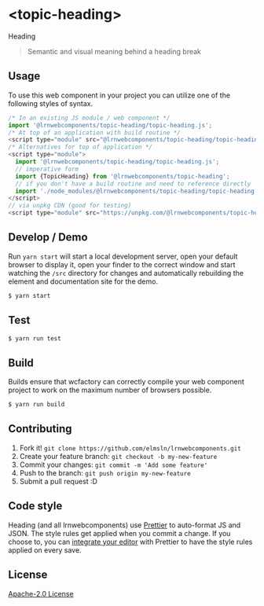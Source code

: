 # &lt;topic-heading&gt;

Heading
> Semantic and visual meaning behind a heading break

## Usage
To use this web component in your project you can utilize one of the following styles of syntax.

```js
/* In an existing JS module / web component */
import '@lrnwebcomponents/topic-heading/topic-heading.js';
/* At top of an application with build routine */
<script type="module" src="@lrnwebcomponents/topic-heading/topic-heading.js"></script>
/* Alternatives for top of application */
<script type="module">
  import '@lrnwebcomponents/topic-heading/topic-heading.js';
  // imperative form
  import {TopicHeading} from '@lrnwebcomponents/topic-heading';
  // if you don't have a build routine and need to reference directly
  import './node_modules/@lrnwebcomponents/topic-heading/topic-heading.js';
</script>
// via unpkg CDN (good for testing)
<script type="module" src="https://unpkg.com/@lrnwebcomponents/topic-heading/topic-heading.js"></script>
```

## Develop / Demo
Run `yarn start` will start a local development server, open your default browser to display it, open your finder to the correct window and start watching the `/src` directory for changes and automatically rebuilding the element and documentation site for the demo.
```bash
$ yarn start
```

## Test

```bash
$ yarn run test
```

## Build
Builds ensure that wcfactory can correctly compile your web component project to
work on the maximum number of browsers possible.
```bash
$ yarn run build
```

## Contributing

1. Fork it! `git clone https://github.com/elmsln/lrnwebcomponents.git`
2. Create your feature branch: `git checkout -b my-new-feature`
3. Commit your changes: `git commit -m 'Add some feature'`
4. Push to the branch: `git push origin my-new-feature`
5. Submit a pull request :D

## Code style

Heading (and all lrnwebcomponents) use [Prettier][prettier] to auto-format JS and JSON.  The style rules get applied when you commit a change.  If you choose to, you can [integrate your editor][prettier-ed] with Prettier to have the style rules applied on every save.

[prettier]: https://github.com/prettier/prettier/
[prettier-ed]: https://github.com/prettier/prettier/#editor-integration
[polyserve]: https://github.com/Polymer/polyserve
[web-component-tester]: https://github.com/Polymer/web-component-tester

## License
[Apache-2.0 License](http://opensource.org/licenses/Apache-2.0)
